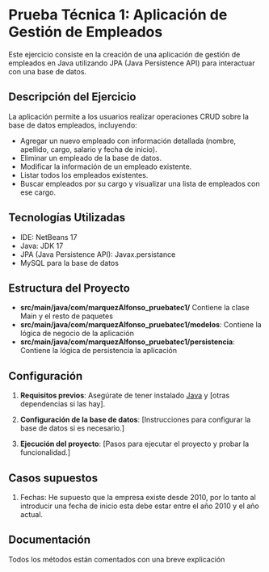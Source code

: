 # Prueba Técnica 1: Aplicación de Gestión de Empleados

Este ejercicio consiste en la creación de una aplicación de gestión de empleados en Java utilizando JPA (Java Persistence API) para interactuar con una base de datos.

## Descripción del Ejercicio

La aplicación permite a los usuarios realizar operaciones CRUD sobre la base de datos empleados, incluyendo:

- Agregar un nuevo empleado con información detallada (nombre, apellido, cargo, salario y fecha de inicio).
- Eliminar un empleado de la base de datos.
- Modificar la información de un empleado existente.
- Listar todos los empleados existentes.
- Buscar empleados por su cargo y visualizar una lista de empleados con ese cargo.

## Tecnologías Utilizadas

- IDE: NetBeans 17
- Java: JDK 17
- JPA (Java Persistence API): Javax.persistance
- MySQL para la base de datos

## Estructura del Proyecto

- **src/main/java/com/marquezAlfonso_pruebatec1/** Contiene la clase Main y el resto de paquetes
- **src/main/java/com/marquezAlfonso_pruebatec1/modelos**: Contiene la lógica de negocio de la aplicación
- **src/main/java/com/marquezAlfonso_pruebatec1/persistencia**: Contiene la lógica de persistencia la aplicación

## Configuración

1. **Requisitos previos**: Asegúrate de tener instalado [Java](link-a-la-instalacion-de-java) y [otras dependencias si las hay].

2. **Configuración de la base de datos**: [Instrucciones para configurar la base de datos si es necesario.]

3. **Ejecución del proyecto**: [Pasos para ejecutar el proyecto y probar la funcionalidad.]

## Casos supuestos

1. Fechas: He supuesto que la empresa existe desde 2010, por lo tanto al introducir una fecha de inicio esta debe estar entre el año 2010 y el año actual.

## Documentación

Todos los métodos están comentados con una breve explicación
